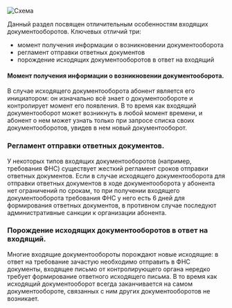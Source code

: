 ![Схема](https://github.com/skbkontur/extern-api-docs/blob/master/images/Входящий%20ДО.jpg)

Данный раздел посвящен отличительным особенностям входящих документооборотов. Ключевых отличий три:
* момент получения информации о возникновении документооборота
* регламент отправки ответных документов
* порождение исходящих документооборотов в ответ на входящий

#### Момент получения информации о возникновении документооборота.
В случае исходящего документооборота абонент является его инициатором: он изначально всё знает о документообороте и контролирует момент его появления. В то время как входящий документооборот может возникнуть в любой момент времени, и абонент о нем может узнать только при запросе списка своих документооборотов, увидев в нем новый документооборот.

### Регламент отправки ответных документов.
У некоторых типов входящих документооборотов (например, требования ФНС) существует жесткий регламент сроков отправки ответных документов. Если в случае исходящего документооборота для отправки ответных документов в ходе документооборота у абонента нет ограничений по срокам, то при получении входящего документооборота требования ФНС у него есть 6 дней для формирования ответных документов, в противном случае последуют административные санкции к организации абонента.

### Порождение исходящих документооборотов в ответ на входящий.
Многие входящие документообороты порождают новые исходящие: в ответ на требование зачастую необходимо отправить в ФНС документы, входящее письмо от контролирующего органа нередко требует формирование ответного исходящего письма. В то время как исходящий документооборот всегда заканчивается на самом документообороте, связанных с ним других документооборотов не возникает.
